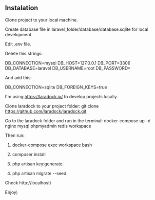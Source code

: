 ## Instalation

Clone project to your local machine.

Create database file in laravel_folder/database/database.sqlite for local development.

Edit .env file.

Delete this strings:

DB_CONNECTION=mysql
DB_HOST=127.0.0.1
DB_PORT=3306
DB_DATABASE=laravel
DB_USERNAME=root
DB_PASSWORD=

And add this:

DB_CONNECTION=sqlite
DB_FOREIGN_KEYS=true

I'm using https://laradock.io/ to develop projects locally.

Clone laradock to your project folder: git clone https://github.com/laradock/laradock.git

Go to the laradock folder and run in the terminal: docker-compose up -d nginx mysql phpmyadmin redis workspace

Then run:

1. docker-compose exec workspace bash

2. composer install

3. php artisan key:generate.

4. php artisan migrate --seed.

Check http://localhost/

Enjoy)
